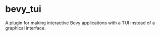 # bevy_tui
A plugin for making interactive Bevy applications with a TUI instead of a graphical interface.
